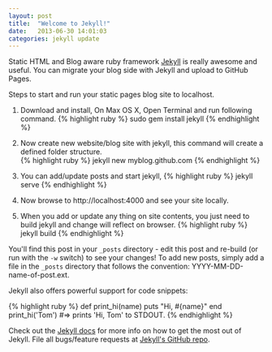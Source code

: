 ```yaml
---
layout: post
title:  "Welcome to Jekyll!"
date:   2013-06-30 14:01:03
categories: jekyll update
---
```


Static HTML and Blog aware ruby framework [Jekyll][jekyll] is really awesome and useful. You can migrate your blog side with Jekyll and upload to GitHub Pages. 


Steps to start and run your static pages blog site to localhost.


1. Download and install, On Max OS X, Open Terminal and run following command.
	{% highlight ruby %}
	sudo gem install jekyll
	{% endhighlight %}

2.  Now create new website/blog site with jekyll, this command will create a defined folder structure.  
	{% highlight ruby %}
	jekyll new myblog.github.com
	{% endhighlight %}

3.  You can add/update posts and start jekyll, 
 	{% highlight ruby %}
	jekyll serve
	{% endhighlight %}

4. Now browse to http://localhost:4000 and see your site locally.

5. When you add or update any thing on site contents, you just need to build jekyll and change will reflect on browser.
 	{% highlight ruby %}
	jekyll build
	{% endhighlight %}

	
You'll find this post in your `_posts` directory - edit this post and re-build (or run with the `-w` switch) to see your changes!
To add new posts, simply add a file in the `_posts` directory that follows the convention: YYYY-MM-DD-name-of-post.ext.

Jekyll also offers powerful support for code snippets:

{% highlight ruby %}
def print_hi(name)
  puts "Hi, #{name}"
end
print_hi('Tom')
#=> prints 'Hi, Tom' to STDOUT.
{% endhighlight %}

Check out the [Jekyll docs][jekyll] for more info on how to get the most out of Jekyll. File all bugs/feature requests at [Jekyll's GitHub repo][jekyll-gh].

[jekyll-gh]: https://github.com/mojombo/jekyll
[jekyll]:    http://jekyllrb.com
